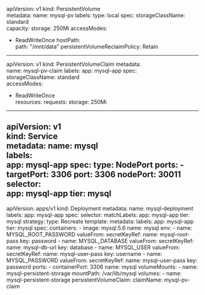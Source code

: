 apiVersion: v1 
kind: PersistentVolume            
metadata:
  name: mysql-pv
  labels: 
    type: local 
spec:
  storageClassName: standard      
  capacity:
    storage: 250Mi
  accessModes: 
  - ReadWriteOnce
  hostPath:                       
    path: "/mnt/data" 
  persistentVolumeReclaimPolicy: Retain  
---    
apiVersion: v1 
kind: PersistentVolumeClaim 
metadata:                          
  name: mysql-pv-claim
  labels:
    app: mysql-app 
spec:                              
  storageClassName: standard       
  accessModes:
  - ReadWriteOnce                
  resources:
    requests: 
      storage: 250Mi 
---
apiVersion: v1                    
kind: Service                      
metadata:
  name: mysql         
  labels:             
    app: mysql-app
spec:
  type: NodePort
  ports:
    - targetPort: 3306
      port: 3306
      nodePort: 30011
  selector:    
    app: mysql-app
    tier: mysql
---
apiVersion: apps/v1
kind: Deployment
metadata:
  name: mysql-deployment
  labels:
    app: mysql-app
spec:
  selector:
    matchLabels:
      app: mysql-app
      tier: mysql
  strategy:
    type: Recreate
  template:
    metadata:
      labels:
        app: mysql-app
        tier: mysql
    spec:
      containers:
      - image: mysql:5.6
        name: mysql
        env:
        - name: MYSQL_ROOT_PASSWORD
          valueFrom:
            secretKeyRef:
              name: mysql-root-pass
              key: password
        - name: MYSQL_DATABASE
          valueFrom:
            secretKeyRef:
              name: mysql-db-url
              key: database
        - name: MYSQL_USER
          valueFrom:
            secretKeyRef:
              name: mysql-user-pass
              key: username
        - name: MYSQL_PASSWORD
          valueFrom:
            secretKeyRef:
              name: mysql-user-pass
              key: password
        ports:
        - containerPort: 3306
          name: mysql
        volumeMounts:
        - name: mysql-persistent-storage
          mountPath: /var/lib/mysql
      volumes:
      - name: mysql-persistent-storage
        persistentVolumeClaim:
           claimName: mysql-pv-claim
